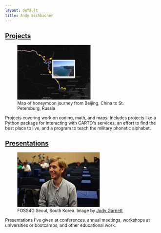 ```yaml
---
layout: default
title: Andy Eschbacher
---
```


## [Projects](./projects/)

<div class="clearfix item-desc">
	<figure>
		<a href="/projects/#honeymoon-mapping"><img src="/assets/img/honeymoon.png" alt="honeymoon map" width="240" /></a>
		<figcaption>Map of honeymoon journey from Beijing, China to St. Petersburg, Russia</figcaption>
	</figure>
	<div>Projects covering work on coding, math, and maps. Includes projects like a Python package for interacting with CARTO's services, an effort to find the best place to live, and a program to teach the military phonetic alphabet.</div>
</div>

## [Presentations](/presentations/)

<div class="clearfix item-desc">
	<figure>
		<img src="/assets/img/foss4g-seoul-2015.jpg" alt="Andy Eschbacher at FOSS4G Seoul, South Korea Sept 2015" />
		<figcaption>FOSS4G Seoul, South Korea. Image by <a href="http://www.how2map.com/2015/09/">Jody Garnett</a></figcaption>
	</figure>
	<div>Presentations I've given at conferences, annual meetings, workshops at universities or bootcamps, and other educational work.</div>
</div>
